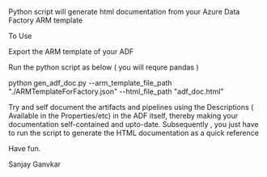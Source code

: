 Python script will generate html documentation from your Azure Data Factory ARM template

To Use

Export the ARM template of your ADF

Run the python script as below ( you will requre pandas )

python gen_adf_doc.py --arm_template_file_path "./ARMTemplateForFactory.json" --html_file_path "adf_doc.html"

Try and self document the artifacts and pipelines using the Descriptions  ( Available in the Properties/etc) in the ADF itself,
thereby making your documentation self-contained and upto-date. Subsequently , you just have to run the script to
generate the HTML documentation as a quick reference

Have fun.

Sanjay Ganvkar

